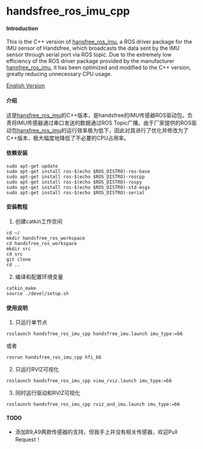 # handsfree_ros_imu_cpp

#### Introduction
This is the C++ version of [hansfree_ros_imu](https://gitee.com/HANDS-FREE/handsfree_ros_imu), a ROS driver package for the IMU sensor of Handsfree, which broadcasts the data sent by the IMU sensor through serial port via ROS topic. Due to the extremely low efficiency of the ROS driver package provided by the manufacturer [hansfree_ros_imu](https://gitee.com/HANDS-FREE/handsfree_ros_imu), it has been optimized and modified to the C++ version, greatly reducing unnecessary CPU usage.

[English Version](https://gitee.com/kanhao100/handsfree_ros_imu_cpp/blob/master/README.en.md)

#### 介绍
这是[hansfree_ros_imu](https://gitee.com/HANDS-FREE/handsfree_ros_imu)的C++版本，是handsfree的IMU传感器ROS驱动包，负责将IMU传感器通过串口发送的数据通过ROS Topic广播。由于厂家提供的ROS驱动包[hansfree_ros_imu](https://gitee.com/HANDS-FREE/handsfree_ros_imu)的运行效率极为低下，因此对其进行了优化并修改为了C++版本，极大幅度地降低了不必要的CPU占用率。

#### 依赖安装
```
sudo apt-get update
sudo apt-get install ros-$(echo $ROS_DISTRO)-ros-base
sudo apt-get install ros-$(echo $ROS_DISTRO)-roscpp
sudo apt-get install ros-$(echo $ROS_DISTRO)-rospy
sudo apt-get install ros-$(echo $ROS_DISTRO)-std-msgs
sudo apt-get install ros-$(echo $ROS_DISTRO)-serial
```

#### 安装教程

1.  创建catkin工作空间
```
cd ~/
mkdir handsfree_ros_workspace
cd handsfree_ros_workspace
mkdir src
cd src
git clone 
cd ..
```
2.  编译和配置环境变量
```
catkin_make
source ./devel/setup.sh
```

#### 使用说明

1.  只运行单节点
```
roslaunch handsfree_ros_imu_cpp handsfree_imu.launch imu_type:=b6
```
或者
```
rosrun handsfree_ros_imu_cpp hfi_b6
```

2.  只运行RVIZ可视化
```
roslaunch handsfree_ros_imu_cpp view_rviz.launch imu_type:=b6
```

3.  同时运行驱动和RVIZ可视化
```
roslaunch handsfree_ros_imu_cpp rviz_and_imu.launch imu_type:=b6
```

#### TODO
- 添加B9,A9两款传感器的支持，但我手上并没有相关传感器，欢迎Pull Request！





